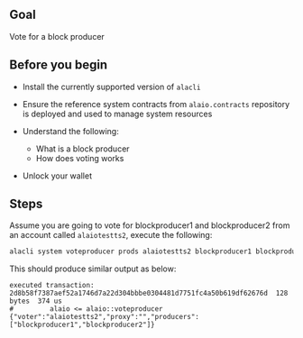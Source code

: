 ## Goal

Vote for a block producer

## Before you begin

- Install the currently supported version of `alacli`

- Ensure the reference system contracts from `alaio.contracts` repository is deployed and used to manage system resources

- Understand the following:

  - What is a block producer
  - How does voting works

- Unlock your wallet

## Steps

Assume you are going to vote for blockproducer1 and blockproducer2 from an account called `alaiotestts2`, execute the following:

```sh
alacli system voteproducer prods alaiotestts2 blockproducer1 blockproducer2
```

This should produce similar output as below:

```console
executed transaction: 2d8b58f7387aef52a1746d7a22d304bbbe0304481d7751fc4a50b619df62676d  128 bytes  374 us
#         alaio <= alaio::voteproducer          {"voter":"alaiotestts2","proxy":"","producers":["blockproducer1","blockproducer2"]}
```

